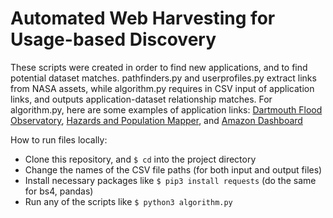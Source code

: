 # Automated Web Harvesting for Usage-based Discovery 

These scripts were created in order to find new applications, and to find potential dataset matches. pathfinders.py and userprofiles.py extract links from NASA assets, while algorithm.py requires in CSV input of application links, and outputs application-dataset relationship matches. For algorithm.py, here are some examples of application links: [Dartmouth Flood Observatory](https://floodobservatory.colorado.edu/), [Hazards and Population Mapper](https://apps.apple.com/us/app/hazards-population-mapper/id1092168898), and [Amazon Dashboard](http://globalfiredata.org/pages/amazon-dashboard/)

How to run files locally: 
- Clone this repository, and `$ cd` into the project directory 
- Change the names of the CSV file paths (for both input and output files)
- Install necessary packages like `$ pip3 install requests` (do the same for bs4, pandas) 
- Run any of the scripts like `$ python3 algorithm.py` 

